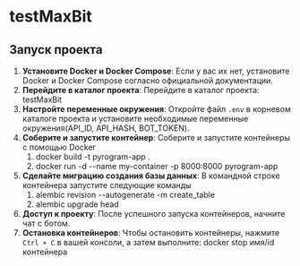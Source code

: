 # testMaxBit
## Запуск проекта

1. **Установите Docker и Docker Compose**: Если у вас их нет, установите Docker и Docker Compose согласно официальной документации.
2. **Перейдите в каталог проекта**: Перейдите в каталог проекта: testMaxBit
3. **Настройте переменные окружения**: Откройте файл `.env` в корневом каталоге проекта и установите необходимые переменные окружения(API_ID, API_HASH, BOT_TOKEN).
4. **Соберите и запустите контейнер**: Соберите и запустите контейнеры с помощью Docker
    1) docker build -t pyrogram-app .
    2) docker run -d --name my-container -p 8000:8000 pyrogram-app
5. **Сделайте миграцию создания базы данных**: В командной строке контейнера запустите следующие команды
    1) alembic revision --autogenerate -m create_table
    2) alembic upgrade head
6. **Доступ к проекту**: После успешного запуска контейнеров, начните чат с ботом.
7. **Остановка контейнеров**: Чтобы остановить контейнеры, нажмите `Ctrl + C` в вашей консоли, а затем выполните: docker stop имя/id контейнера
